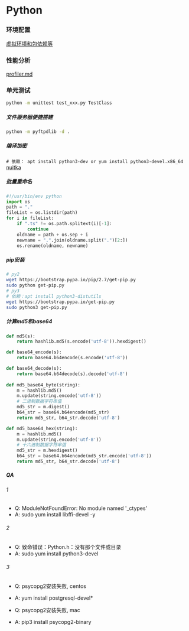 
# Python

### 环境配置
[虚拟环境和包依赖等](env.md)

### 性能分析
[profiler.md](profiler.md)

### 单元测试
```bash
python -m unittest test_xxx.py TestClass
```

##### 文件服务器便捷搭建
```bash
python -m pyftpdlib -d .
```

##### 编译加密
`# 依赖： apt install python3-dev or yum install python3-devel.x86_64`
[nuitka](https://github.com/Nuitka/Nuitka)

##### 批量重命名
```python
#!/usr/bin/env python
import os
path = "."
fileList = os.listdir(path)
for i in fileList:
    if ".ts" != os.path.splitext(i)[-1]:
        continue
    oldname = path + os.sep + i
    newname = ".".join(oldname.split(".")[2:])
    os.rename(oldname, newname)
```

##### pip安装
```bash
# py2
wget https://bootstrap.pypa.io/pip/2.7/get-pip.py
sudo python get-pip.py
# py3
# 依赖：apt install python3-distutils
wget https://bootstrap.pypa.io/get-pip.py
sudo python3 get-pip.py 
```

##### 计算md5和base64
```python
def md5(s):
    return hashlib.md5(s.encode('utf-8')).hexdigest()

def base64_encode(s):
    return base64.b64encode(s.encode('utf-8'))

def base64_decode(s):
    return base64.b64decode(s).decode('utf-8')
    
def md5_base64_byte(string):
    m = hashlib.md5()
    m.update(string.encode('utf-8'))
    # 二进制数据字符串值
    md5_str = m.digest()
    b64_str = base64.b64encode(md5_str)
    return md5_str, b64_str.decode('utf-8')

def md5_base64_hex(string):
    m = hashlib.md5()
    m.update(string.encode('utf-8'))
    # 十六进制数据字符串值
    md5_str = m.hexdigest()
    b64_str = base64.b64encode(md5_str.encode('utf-8'))
    return md5_str, b64_str.decode('utf-8')
```

##### QA
###### 1
- Q: ModuleNotFoundError: No module named '_ctypes'
- A: sudo yum install libffi-devel -y

###### 2
- Q: 致命错误：Python.h：没有那个文件或目录
- A: sudo yum install python3-devel

###### 3
- Q: psycopg2安装失败, centos
- A: yum install postgresql-devel*

- Q: psycopg2安装失败, mac
- A: pip3 install psycopg2-binary
